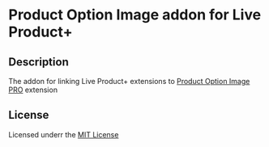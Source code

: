 # Product Option Image addon for Live Product+

## Description
The addon for linking Live Product+ extensions to [Product Option Image PRO](https://www.opencart.com/index.php?route=marketplace/extension/info&filter_member=liveopencart&extension_id=32391) extension

## License
Licensed underr the [MIT License](https://raw.githubusercontent.com/ocmod-space/license/main/LICENSE.txt)
